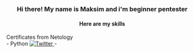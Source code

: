 <h3 align="center">Hi there! My name is Maksim and i'm beginner pentester</h3>

<h4 align="center">Here are my skills</h4>
Certificates from Netology <br>
- Python <a href="twitter-url">
		<img src="https://img.shields.io/badge/T" alt="Twitter"/>
	</a>
- 

<!--
**MIKEYTRE/MIKEYTRE** is a ✨ _special_ ✨ repository because its `README.md` (this file) appears on your GitHub profile.

Here are some ideas to get you started:

- 🔭 I’m currently working on ...
- 🌱 I’m currently learning ...
- 👯 I’m looking to collaborate on ...
- 🤔 I’m looking for help with ...
- 💬 Ask me about ...
- 📫 How to reach me: ...
- 😄 Pronouns: ...
- ⚡ Fun fact: ...
-->
